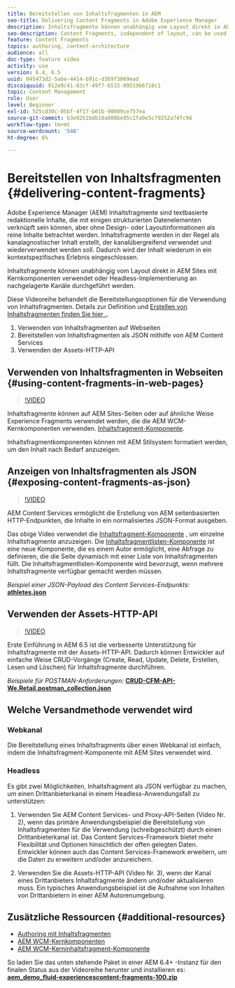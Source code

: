 ```yaml
---
title: Bereitstellen von Inhaltsfragmenten in AEM
seo-title: Delivering Content Fragments in Adobe Experience Manager
description: Inhaltsfragmente können unabhängig vom Layout direkt in AEM Sites mit Kernkomponenten verwendet oder Headless-Implementierung an nachgelagerte Kanäle durchgeführt werden.
seo-description: Content Fragments, independent of layout, can be used directly in AEM Sites with Core Components or can be delivered in a headless manner to downstream channels.
feature: Content Fragments
topics: authoring, content-architecture
audience: all
doc-type: feature video
activity: use
version: 6.4, 6.5
uuid: 045473d2-5abe-4414-b91c-d369f3069ead
discoiquuid: 912e0c41-83cf-49f7-b515-09519b6718c1
topic: Content Management
role: User
level: Beginner
exl-id: 525cd30c-05bf-4f17-b61b-90609ce757ea
source-git-commit: b3e9251bdb18a008be95c1fa9e5c79252a74fc98
workflow-type: tm+mt
source-wordcount: '548'
ht-degree: 6%

---
```


# Bereitstellen von Inhaltsfragmenten {#delivering-content-fragments}

Adobe Experience Manager (AEM) Inhaltsfragmente sind textbasierte redaktionelle Inhalte, die mit einigen strukturierten Datenelementen verknüpft sein können, aber ohne Design- oder Layoutinformationen als reine Inhalte betrachtet werden. Inhaltsfragmente werden in der Regel als kanalagnostischer Inhalt erstellt, der kanalübergreifend verwendet und wiederverwendet werden soll. Dadurch wird der Inhalt wiederum in ein kontextspezifisches Erlebnis eingeschlossen.

Inhaltsfragmente können unabhängig vom Layout direkt in AEM Sites mit Kernkomponenten verwendet oder Headless-Implementierung an nachgelagerte Kanäle durchgeführt werden.

Diese Videoreihe behandelt die Bereitstellungsoptionen für die Verwendung von Inhaltsfragmenten. Details zur Definition und [Erstellen von Inhaltsfragmenten finden Sie hier .](content-fragments-feature-video-use.md).

1. Verwenden von Inhaltsfragmenten auf Webseiten
2. Bereitstellen von Inhaltsfragmenten als JSON mithilfe von AEM Content Services
3. Verwenden der Assets-HTTP-API

## Verwenden von Inhaltsfragmenten in Webseiten {#using-content-fragments-in-web-pages}

>[!VIDEO](https://video.tv.adobe.com/v/22449?quality=12&learn=on)

Inhaltsfragmente können auf AEM Sites-Seiten oder auf ähnliche Weise Experience Fragments verwendet werden, die die AEM WCM-Kernkomponenten verwenden. [Inhaltsfragment-Komponente](https://experienceleague.adobe.com/docs/experience-manager-core-components/using/components/content-fragment-component.html?lang=de).

Inhaltsfragmentkomponenten können mit AEM Stilsystem formatiert werden, um den Inhalt nach Bedarf anzuzeigen.

## Anzeigen von Inhaltsfragmenten als JSON {#exposing-content-fragments-as-json}

>[!VIDEO](https://video.tv.adobe.com/v/22448?quality=12&learn=on)

AEM Content Services ermöglicht die Erstellung von AEM seitenbasierten HTTP-Endpunkten, die Inhalte in ein normalisiertes JSON-Format ausgeben.

Das obige Video verwendet die [Inhaltsfragment-Komponente](https://experienceleague.adobe.com/docs/experience-manager-core-components/using/components/content-fragment-component.html?lang=de) , um einzelne Inhaltsfragmente anzuzeigen. Die [Inhaltsfragmentlisten-Komponente](https://experienceleague.adobe.com/docs/experience-manager-core-components/using/components/content-fragment-list.html) ist eine neue Komponente, die es einem Autor ermöglicht, eine Abfrage zu definieren, die die Seite dynamisch mit einer Liste von Inhaltsfragmenten füllt. Die Inhaltsfragmentlisten-Komponente wird bevorzugt, wenn mehrere Inhaltsfragmente verfügbar gemacht werden müssen.

*Beispiel einer JSON-Payload des Content Services-Endpunkts:*\
**[athletes.json](assets/athletes.json)**

## Verwenden der Assets-HTTP-API

>[!VIDEO](https://video.tv.adobe.com/v/26390?quality=12&learn=on)

Erste Einführung in AEM 6.5 ist die verbesserte Unterstützung für Inhaltsfragmente mit der Assets-HTTP-API. Dadurch können Entwickler auf einfache Weise CRUD-Vorgänge (Create, Read, Update, Delete, Erstellen, Lesen und Löschen) für Inhaltsfragmente durchführen.

*Beispiele für POSTMAN-Anforderungen:*
**[CRUD-CFM-API-We.Retail.postman_collection.json](assets/CRUD-CFM-API-We.Retail.postman_collection.json)**

## Welche Versandmethode verwendet wird

### Webkanal

Die Bereitstellung eines Inhaltsfragments über einen Webkanal ist einfach, indem die Inhaltsfragment-Komponente mit AEM Sites verwendet wird.

### Headless

Es gibt zwei Möglichkeiten, Inhaltsfragment als JSON verfügbar zu machen, um einen Drittanbieterkanal in einem Headless-Anwendungsfall zu unterstützen:

1. Verwenden Sie AEM Content Services- und Proxy-API-Seiten (Video Nr. 2), wenn das primäre Anwendungsbeispiel die Bereitstellung von Inhaltsfragmenten für die Verwendung (schreibgeschützt) durch einen Drittanbieterkanal ist. Das Content Services-Framework bietet mehr Flexibilität und Optionen hinsichtlich der offen gelegten Daten. Entwickler können auch das Content Services-Framework erweitern, um die Daten zu erweitern und/oder anzureichern.

2. Verwenden Sie die Assets-HTTP-API (Video Nr. 3), wenn der Kanal eines Drittanbieters Inhaltsfragmente ändern und/oder aktualisieren muss. Ein typisches Anwendungsbeispiel ist die Aufnahme von Inhalten von Drittanbietern in einer AEM Autorenumgebung.

## Zusätzliche Ressourcen {#additional-resources}

* [Authoring mit Inhaltsfragmenten](content-fragments-feature-video-use.md)
* [AEM WCM-Kernkomponenten](https://experienceleague.adobe.com/docs/experience-manager-core-components/using/introduction.html?lang=de)
* [AEM WCM-Kerninhaltsfragment-Komponente](https://experienceleague.adobe.com/docs/experience-manager-core-components/using/components/content-fragment-component.html?lang=de)

So laden Sie das unten stehende Paket in einer AEM 6.4+ -Instanz für den finalen Status aus der Videoreihe herunter und installieren es:\
**[aem_demo_fluid-experiencescontent-fragments-100.zip](assets/aem_demo_fluid-experiencescontent-fragments-100.zip)**
